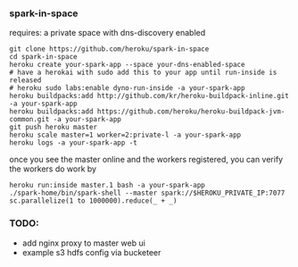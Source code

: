 ### spark-in-space

requires: a private space with dns-discovery enabled

```
git clone https://github.com/heroku/spark-in-space
cd spark-in-space
heroku create your-spark-app --space your-dns-enabled-space
# have a herokai with sudo add this to your app until run-inside is released
# heroku sudo labs:enable dyno-run-inside -a your-spark-app
heroku buildpacks:add http://github.com/kr/heroku-buildpack-inline.git -a your-spark-app
heroku buildpacks:add https://github.com/heroku/heroku-buildpack-jvm-common.git -a your-spark-app
git push heroku master
heroku scale master=1 worker=2:private-l -a your-spark-app
heroku logs -a your-spark-app -t
```

once you see the master online and the workers registered, you can verify the workers do work by

```
heroku run:inside master.1 bash -a your-spark-app
./spark-home/bin/spark-shell --master spark://$HEROKU_PRIVATE_IP:7077
sc.parallelize(1 to 1000000).reduce(_ + _)
```


### TODO:

* add nginx proxy to master web ui
* example s3 hdfs config via bucketeer